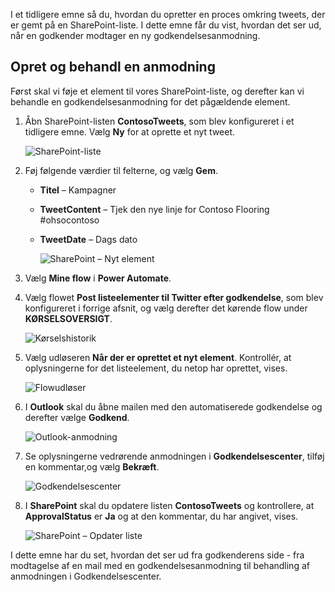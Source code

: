 I et tidligere emne så du, hvordan du opretter en proces omkring tweets, der er gemt på en SharePoint-liste.  I dette emne får du vist, hvordan det ser ud, når en godkender modtager en ny godkendelsesanmodning. 

## <a name="create-and-process-a-request"></a>Opret og behandl en anmodning
Først skal vi føje et element til vores SharePoint-liste, og derefter kan vi behandle en godkendelsesanmodning for det pågældende element.

1. Åbn SharePoint-listen **ContosoTweets**, som blev konfigureret i et tidligere emne.  Vælg **Ny** for at oprette et nyt tweet. 
   
    ![SharePoint-liste](./media/learning-approval-request/sharepoint-list-home.png)
2. Føj følgende værdier til felterne, og vælg **Gem**.
   
   * **Titel** – Kampagner
   * **TweetContent** – Tjek den nye linje for Contoso Flooring #ohsocontoso
   * **TweetDate** – Dags dato
     
     ![SharePoint – Nyt element](./media/learning-approval-request/sharepoint-new-tweet.png)
3. Vælg **Mine flow** i **Power Automate**. 
4. Vælg flowet **Post listeelementer til Twitter efter godkendelse**, som blev konfigureret i forrige afsnit, og vælg derefter det kørende flow under **KØRSELSOVERSIGT**.
   
    ![Kørselshistorik](./media/learning-approval-request/run-history.png)
5. Vælg udløseren **Når der er oprettet et nyt element**. Kontrollér, at oplysningerne for det listeelement, du netop har oprettet, vises.
   
    ![Flowudløser](./media/learning-approval-request/approval-flow.png)
6. I **Outlook** skal du åbne mailen med den automatiserede godkendelse og derefter vælge **Godkend**. 
   
    ![Outlook-anmodning](./media/learning-approval-request/outlook-mail.png)
7. Se oplysningerne vedrørende anmodningen i **Godkendelsescenter**, tilføj en kommentar,og vælg **Bekræft**. 
   
    ![Godkendelsescenter](./media/learning-approval-request/approval-center.png)
8. I **SharePoint** skal du opdatere listen **ContosoTweets** og kontrollere, at **ApprovalStatus** er **Ja** og at den kommentar, du har angivet, vises. 
   
    ![SharePoint – Opdater liste](./media/learning-approval-request/sharepoint-list-approved.png)

I dette emne har du set, hvordan det ser ud fra godkenderens side - fra modtagelse af en mail med en godkendelsesanmodning til behandling af anmodningen i Godkendelsescenter.

